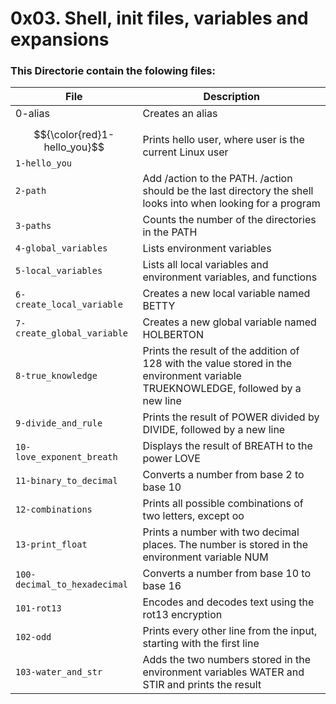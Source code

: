 # 0x03. Shell, init files, variables and expansions
### This Directorie contain the folowing files:
| File          | Description                                             |
| ------------- | ------------------------------------------------------- |
|0-alias|	Creates an alias|
|$${\color{red}1-hello_you}$$`1-hello_you`|	Prints hello user, where user is the current Linux user|
|`2-path`|	Add /action to the PATH. /action should be the last directory the shell looks into when looking for a program|
|`3-paths`|	Counts the number of the directories in the PATH|
|`4-global_variables`|	Lists environment variables|
|`5-local_variables`|	Lists all local variables and environment variables, and functions|
|`6-create_local_variable`|	Creates a new local variable named BETTY|
|`7-create_global_variable`|	Creates a new global variable named HOLBERTON|
|`8-true_knowledge`|	Prints the result of the addition of 128 with the value stored in the environment variable TRUEKNOWLEDGE, followed by a new line|
|`9-divide_and_rule`|	Prints the result of POWER divided by DIVIDE, followed by a new line|
|`10-love_exponent_breath`|	Displays the result of BREATH to the power LOVE|
|`11-binary_to_decimal`|	Converts a number from base 2 to base 10|
|`12-combinations`|	Prints all possible combinations of two letters, except oo|
|`13-print_float`|	Prints a number with two decimal places. The number is stored in the environment variable NUM|
|`100-decimal_to_hexadecimal`|	Converts a number from base 10 to base 16|
|`101-rot13`|	Encodes and decodes text using the rot13 encryption|
|`102-odd`|	Prints every other line from the input, starting with the first line|
|`103-water_and_str`|	Adds the two numbers stored in the environment variables WATER and STIR and prints the result|


